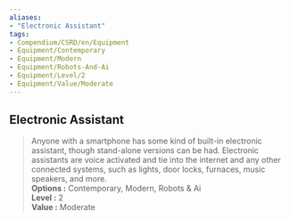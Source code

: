 ```yaml
---
aliases:
- "Electronic Assistant"
tags:
- Compendium/CSRD/en/Equipment
- Equipment/Contemporary
- Equipment/Modern
- Equipment/Robots-And-Ai
- Equipment/Level/2
- Equipment/Value/Moderate
---
```


  
## Electronic Assistant  
  
>Anyone with a smartphone has some kind of built-in electronic assistant, though stand-alone versions can be had. Electronic assistants are voice activated and tie into the internet and any other connected systems, such as lights, door locks, furnaces, music speakers, and more.  
> **Options :** Contemporary, Modern, Robots & Ai  
> **Level :** 2  
> **Value :** Moderate